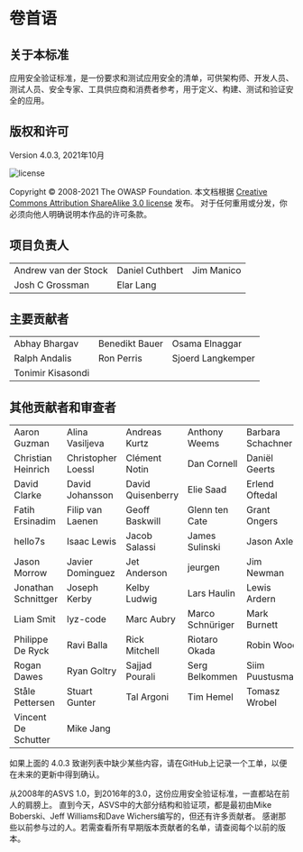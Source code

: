 # 卷首语

## 关于本标准

应用安全验证标准，是一份要求和测试应用安全的清单，可供架构师、开发人员、测试人员、安全专家、工具供应商和消费者参考，用于定义、构建、测试和验证安全的应用。

## 版权和许可

Version 4.0.3, 2021年10月

![license](../images/license.png)

Copyright © 2008-2021 The OWASP Foundation. 本文档根据 [Creative Commons Attribution ShareAlike 3.0 license](https://creativecommons.org/licenses/by-sa/3.0/) 发布。 对于任何重用或分发，你必须向他人明确说明本作品的许可条款。

## 项目负责人

|                      	|                 	|            	|
|----------------------	|-----------------	|------------	|
| Andrew van der Stock 	| Daniel Cuthbert 	| Jim Manico 	|
| Josh C Grossman      	| Elar Lang     	|            	|

## 主要贡献者

|                	|                	|                   	|
|----------------	|----------------	|-------------------	|
| Abhay Bhargav  	| Benedikt Bauer 	| Osama Elnaggar    	|
| Ralph Andalis 	| Ron Perris     	| Sjoerd Langkemper 	|
| Tonimir Kisasondi |               	|                   	|

## 其他贡献者和审查者

|                     |                    |                   |                  |                   |
| ------------------- | ------------------ | ----------------- | ---------------- | ----------------- |
| Aaron Guzman        | Alina Vasiljeva    | Andreas Kurtz     | Anthony Weems    | Barbara Schachner |
| Christian Heinrich  | Christopher Loessl | Clément Notin     | Dan Cornell      | Daniël Geerts     |
| David Clarke        | David Johansson    | David Quisenberry | Elie Saad        | Erlend Oftedal    |
| Fatih Ersinadim     | Filip van Laenen   | Geoff Baskwill    | Glenn ten Cate   | Grant Ongers      |
| hello7s             | Isaac Lewis        | Jacob Salassi     | James Sulinski   | Jason Axley       |
| Jason Morrow        | Javier Dominguez   | Jet Anderson      | jeurgen          | Jim Newman        |
| Jonathan Schnittger | Joseph Kerby       | Kelby Ludwig      | Lars Haulin      | Lewis Ardern      |
| Liam Smit           | lyz-code           | Marc Aubry        | Marco Schnüriger | Mark Burnett      |
| Philippe De Ryck    | Ravi Balla         | Rick Mitchell     | Riotaro Okada    | Robin Wood        |
| Rogan Dawes         | Ryan Goltry        | Sajjad Pourali    | Serg Belkommen   | Siim Puustusmaa   |
| Ståle Pettersen     | Stuart Gunter      | Tal Argoni        | Tim Hemel        | Tomasz Wrobel     |
| Vincent De Schutter | Mike Jang          |                   |                  |                   |



如果上面的 4.0.3 致谢列表中缺少某些内容，请在GitHub上记录一个工单，以便在未来的更新中得到确认。

从2008年的ASVS 1.0，到2016年的3.0，这份应用安全验证标准，一直都站在前人的肩膀上。 直到今天，ASVS中的大部分结构和验证项，都是最初由Mike Boberski、Jeff Williams和Dave Wichers编写的，但还有许多贡献者。 感谢那些以前参与过的人。若需查看所有早期版本贡献者的名单，请查阅每个以前的版本。
